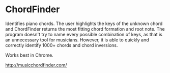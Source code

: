 # ChordFinder
Identifies piano chords. The user highlights the keys of the unknown chord and ChordFinder returns the most fitting chord formation and root note. The program doesn't try to name every possible combination of keys, as that is an unnecessary tool for musicians. However, it is able to quickly and correctly identify 1000+ chords and chord inversions. 

Works best in Chrome. 

http://musicchordfinder.com/

